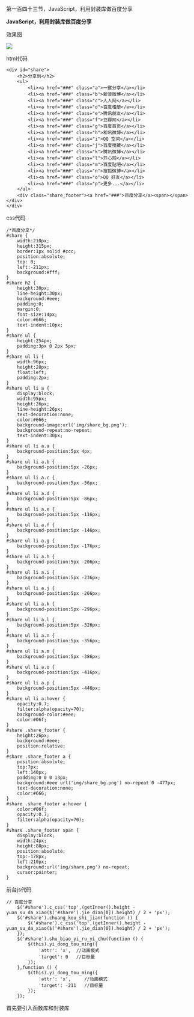 第一百四十三节，JavaScript，利用封装库做百度分享

**JavaScript，利用封装库做百度分享**

效果图

![](https://images2015.cnblogs.com/blog/955761/201702/955761-20170216163507004-476903344.png)

html代码

    
    
    <div id="share">
        <h2>分享到</h2>
        <ul>
            <li><a href="###" class="a">一键分享</a></li>
            <li><a href="###" class="b">新浪微博</a></li>
            <li><a href="###" class="c">人人网</a></li>
            <li><a href="###" class="d">百度相册</a></li>
            <li><a href="###" class="e">腾讯朋友</a></li>
            <li><a href="###" class="f">豆瓣网</a></li>
            <li><a href="###" class="g">百度首页</a></li>
            <li><a href="###" class="h">和讯微博</a></li>
            <li><a href="###" class="i">QQ 空间</a></li>
            <li><a href="###" class="j">百度搜藏</a></li>
            <li><a href="###" class="k">腾讯微博</a></li>
            <li><a href="###" class="l">开心网</a></li>
            <li><a href="###" class="m">百度贴吧</a></li>
            <li><a href="###" class="n">搜狐微博</a></li>
            <li><a href="###" class="o">QQ 好友</a></li>
            <li><a href="###" class="p">更多...</a></li>
        </ul>
        <div class="share_footer"><a href="###">百度分享</a><span></span></div>
    </div>

css代码

    
    
    /*百度分享*/
    #share {
        width:210px;
        height:315px;
        border:1px solid #ccc;
        position:absolute;
        top: 0;
        left:-211px;
        background:#fff;
    }
    #share h2 {
        height:30px;
        line-height:30px;
        background:#eee;
        padding:0;
        margin:0;
        font-size:14px;
        color:#666;
        text-indent:10px;
    }
    #share ul {
        height:254px;
        padding:3px 0 2px 5px;
    }
    #share ul li {
        width:96px;
        height:28px;
        float:left;
        padding:2px;
    }
    #share ul li a {
        display:block;
        width:95px;
        height:26px;
        line-height:26px;
        text-decoration:none;
        color:#666;
        background-image:url('img/share_bg.png');
        background-repeat:no-repeat;
        text-indent:30px;
    }
    #share ul li a.a {
        background-position:5px 4px;
    }
    #share ul li a.b {
        background-position:5px -26px;
    }
    #share ul li a.c {
        background-position:5px -56px;
    }
    #share ul li a.d {
        background-position:5px -86px;
    }
    #share ul li a.e {
        background-position:5px -116px;
    }
    #share ul li a.f {
        background-position:5px -146px;
    }
    #share ul li a.g {
        background-position:5px -176px;
    }
    #share ul li a.h {
        background-position:5px -206px;
    }
    #share ul li a.i {
        background-position:5px -236px;
    }
    #share ul li a.j {
        background-position:5px -266px;
    }
    #share ul li a.k {
        background-position:5px -296px;
    }
    #share ul li a.l {
        background-position:5px -326px;
    }
    #share ul li a.n {
        background-position:5px -356px;
    }
    #share ul li a.m {
        background-position:5px -386px;
    }
    #share ul li a.o {
        background-position:5px -416px;
    }
    #share ul li a.p {
        background-position:5px -446px;
    }
    #share ul li a:hover {
        opacity:0.7;
        filter:alpha(opacity=70);
        background-color:#eee;
        color:#06f;
    }
    #share .share_footer {
        height:26px;
        background:#eee;
        position:relative;
    }
    #share .share_footer a {
        position:absolute;
        top:7px;
        left:140px;
        padding:0 0 0 13px;
        background:#eee url('img/share_bg.png') no-repeat 0 -477px;
        text-decoration:none;
        color:#666;
    }
    #share .share_footer a:hover {
        color:#06f;
        opacity:0.7;
        filter:alpha(opacity=70);
    }
    #share .share_footer span {
        display:block;
        width:24px;
        height:88px;
        position:absolute;
        top:-178px;
        left:210px;
        background:url('img/share.png') no-repeat;
        cursor:pointer;
    }

前台js代码

    
    
    // 百度分享
        $('#share').c_css('top',(getInner().height - yuan_su_da_xiao($('#share').jie_dian[0]).height) / 2 + 'px');
        $('#share').chuang_kou_shi_jian(function () {
            $('#share').c_css('top',(getInner().height - yuan_su_da_xiao($('#share').jie_dian[0]).height) / 2 + 'px');
        });
        $('#share').shu_biao_yi_ru_yi_chu(function () {
            $(this).yi_dong_tou_ming({
                'attr': 'x',  //动画模式
                'target': 0   //目标量
            });
        },function () {
            $(this).yi_dong_tou_ming({
                'attr': 'x',     //动画模式
                'target': -211   //目标量
            });
        });

首先要引入函数库和封装库

